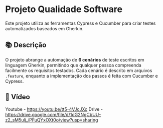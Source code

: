 # Projeto Qualidade Software

Este projeto utiliza as ferramentas Cypress e Cucumber para criar testes automatizados baseados em Gherkin.

## 📚 Descrição
O projeto abrange a automação de **6 cenários** de teste escritos em linguagem Gherkin, permitindo que qualquer pessoa compreenda facilmente os requisitos testados. Cada cenário é descrito em arquivos `.feature`, enquanto a implementação dos passos é feita com Cucumber e Cypress.

## 🎥 Vídeo
Youtube - https://youtu.be/tt5-4VJcJXc
Drive - https://drive.google.com/file/d/1dG2NgCbUU-z2_sM5ulj_iPFuQYxOXt0o/view?usp=sharing
